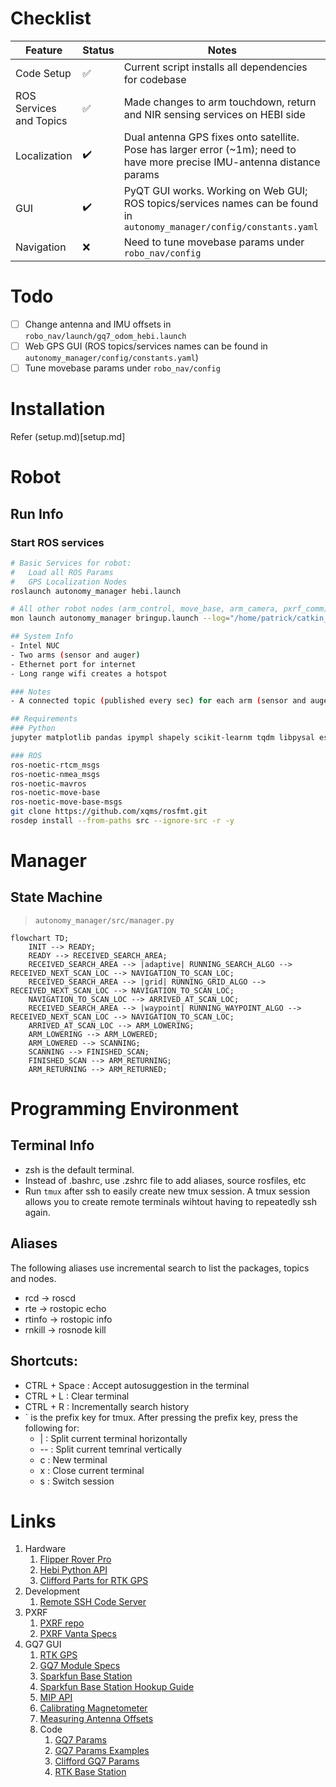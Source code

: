 # Checklist
| Feature                 | Status             | Notes                                                                                                                    |
| ----------------------- | ------------------ | ------------------------------------------------------------------------------------------------------------------------ |
| Code Setup              | ✅                  | Current script installs all dependencies for codebase                                                                    |
| ROS Services and Topics | :white_check_mark: | Made changes to arm touchdown, return and NIR sensing services on HEBI side                                              |
| Localization            | :heavy_check_mark: | Dual antenna GPS fixes onto satellite. Pose has larger error (~1m); need to have more precise IMU-antenna distance params |
| GUI                     | :heavy_check_mark: | PyQT GUI works. Working on Web GUI; ROS topics/services names can be found in `autonomy_manager/config/constants.yaml`                                                                                       |
| Navigation              | ❌                  | Need to tune movebase params under `robo_nav/config`                                                                                            |

# Todo
- [ ] Change antenna and IMU offsets in `robo_nav/launch/gq7_odom_hebi.launch`
- [ ] Web GPS GUI (ROS topics/services names can be found in `autonomy_manager/config/constants.yaml`)
- [ ] Tune movebase params under `robo_nav/config`

# Installation
Refer (setup.md)[setup.md]

# Robot
## Run Info
### Start ROS services
```bash
# Basic Services for robot:
#   Load all ROS Params
#   GPS Localization Nodes
roslaunch autonomy_manager hebi.launch

# All other robot nodes (arm_control, move_base, arm_camera, pxrf_comm)
mon launch autonomy_manager bringup.launch --log="/home/patrick/catkin_ws/src/logs/$(date '+%Y-%m-%d-%H:%M:%S').log" --stop-timeout=10

## System Info
- Intel NUC
- Two arms (sensor and auger)
- Ethernet port for internet
- Long range wifi creates a hotspot

### Notes
- A connected topic (published every sec) for each arm (sensor and auger) to tell you whether the arm is connected (using hebi-lookup)

## Requirements
### Python
jupyter matplotlib pandas ipympl shapely scikit-learnm tqdm libpysal esda pyqtdarktheme jupyter-matplotlib colorama

### ROS
ros-noetic-rtcm_msgs
ros-noetic-nmea_msgs
ros-noetic-mavros
ros-noetic-move-base 
ros-noetic-move-base-msgs
git clone https://github.com/xqms/rosfmt.git
rosdep install --from-paths src --ignore-src -r -y
```

# Manager
## State Machine 
> `autonomy_manager/src/manager.py`

```mermaid
flowchart TD;
    INIT --> READY;
    READY --> RECEIVED_SEARCH_AREA;
    RECEIVED_SEARCH_AREA --> |adaptive| RUNNING_SEARCH_ALGO --> RECEIVED_NEXT_SCAN_LOC --> NAVIGATION_TO_SCAN_LOC;
    RECEIVED_SEARCH_AREA --> |grid| RUNNING_GRID_ALGO --> RECEIVED_NEXT_SCAN_LOC --> NAVIGATION_TO_SCAN_LOC;
    NAVIGATION_TO_SCAN_LOC --> ARRIVED_AT_SCAN_LOC;
    RECEIVED_SEARCH_AREA --> |waypoint| RUNNING_WAYPOINT_ALGO --> RECEIVED_NEXT_SCAN_LOC --> NAVIGATION_TO_SCAN_LOC;
    ARRIVED_AT_SCAN_LOC --> ARM_LOWERING;
    ARM_LOWERING --> ARM_LOWERED;
    ARM_LOWERED --> SCANNING;
    SCANNING --> FINISHED_SCAN;
    FINISHED_SCAN --> ARM_RETURNING;
    ARM_RETURNING --> ARM_RETURNED;    
```


# Programming Environment
## Terminal Info
- zsh is the default terminal. 
- Instead of .bashrc, use .zshrc file to add aliases, source rosfiles, etc
- Run `tmux` after ssh to easily create new tmux session. A tmux session allows you to create remote terminals wihtout having to repeatedly ssh again.

## Aliases
The following aliases use incremental search to list the packages, topics and nodes.
- rcd -> roscd
- rte -> rostopic echo
- rtinfo -> rostopic info
- rnkill -> rosnode kill

## Shortcuts:
- CTRL + Space : Accept autosuggestion in the terminal
- CTRL + L : Clear terminal
- CTRL + R : Incrementally search history
- ` is the prefix key for tmux. After pressing the prefix key, press the following for:
  - | : Split current terminal horizontally
  - -- : Split current temrinal vertically
  - c : New terminal
  - x : Close current terminal
  - s : Switch session


# Links
1. Hardware
   1. [Flipper Rover Pro](https://roverrobotics.com/products/flipper-pro-unmanned-ground-vehicle-ros2-robot)
   2. [Hebi Python API](http://docs.hebi.us/tools.html#python-api)
   3. [Clifford Parts for RTK GPS](https://cmu.app.box.com/file/983972334542?s=4fbow8q6s7l7qhiz32eurrs9au0b984r)
2. Development
   1. [Remote SSH Code Server](https://code.visualstudio.com/docs/remote/ssh)
4. PXRF
    1.  [PXRF repo](https://github.com/robomechanics/PXRF)
    2.  [PXRF Vanta Specs](https://www.olympus-ims.com/en/xrf-analyzers/handheld/vanta/#!cms[focus]=cmsContent14332)
5. GQ7 GUI
   1. [RTK GPS](https://s3.amazonaws.com/files.microstrain.com/GQ7+User+Manual/user_manual_content/RTK/3DM%20RTK%20Integration.htm)
   2. [GQ7 Module Specs](https://www.microstrain.com/sites/default/files/8400-0139%20REV%20B.pdf)
   3. [Sparkfun Base Station](https://www.sparkfun.com/products/retired/19029)
   4. [Sparkfun Base Station Hookup Guide](https://learn.sparkfun.com/tutorials/sparkfun-rtk-facet-l-band-hookup-guide)
   5.  [MIP API](https://www.microstrain.com/sites/default/files/3dm-gx5-35_dcp_manual_8500-0068_0.pdf)
   6.  [Calibrating Magnetometer](https://s3.amazonaws.com/files.microstrain.com/GQ7+User+Manual/user_manual_content/installation/Magnetometer%20Calibration.htm)
   7.  [Measuring Antenna Offsets](https://s3.amazonaws.com/files.microstrain.com/GQ7+User+Manual/user_manual_content/installation/Antenna.htm#How)
   8.  Code
       1.  [GQ7 Params](https://github.com/LORD-MicroStrain/microstrain_inertial_driver_common/blob/6d62789b0492e28a0e4b86be8b4dc0e562d08a5e/config/params.yml#L114)
       2.  [GQ7 Params Examples](https://github.com/LORD-MicroStrain/microstrain_inertial/tree/ros/microstrain_inertial_examples)
       3.  [Clifford GQ7 Params](https://github.com/robomechanics/clifford_vesc/blob/main/config/rtk_microstrain.yaml)
       4.  [RTK Base Station](https://github.com/robomechanics/rtk_base)
